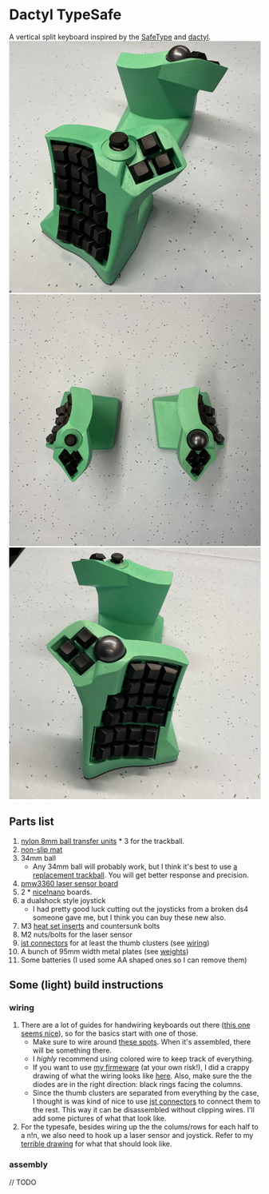 # Dactyl TypeSafe
A vertical split keyboard inspired by the [SafeType](https://www.amazon.com/SafeType-Keyboard-Black-Color-V902/dp/B0049PFYWQ) and [dactyl](https://github.com/adereth/dactyl-keyboard).
![left](things/4x6-wireless/left.jpg)
![both](things/4x6-wireless/top.jpg)
![right](things/4x6-wireless/right.jpg)

## Parts list
1. [nylon 8mm ball transfer units](https://www.aliexpress.com/item/32839736943.html) * 3 for the trackball.
1. [non-slip mat](https://www.amazon.com/ROOS-Self-Stick-Anti-Skid-Furniture-Protectors/dp/B01K7JFXAA)
1. 34mm ball
    - Any 34mm ball will probably work, but I think it's best to use [a replacement trackball](https://www.aliexpress.com/item/4000351102541.html). You will get better response and precision.
1. [pmw3360 laser sensor board](https://www.tindie.com/products/jkicklighter/pmw3360-motion-sensor/)
1. 2 * [nice!nano](https://nicekeyboards.com/nice-nano/) boards.
1. a dualshock style joystick
    - I had pretty good luck cutting out the joysticks from a broken ds4 someone gave me, but I think you can buy these new also.
1. M3 [heat set inserts](https://www.aliexpress.com/item/2255800878462496.html) and countersunk bolts
1. M2 nuts/bolts for the laser sensor
1. [jst connectors](https://www.aliexpress.com/item/2255800221261384.html) for at least the thumb clusters (see [wiring](things/4x6-wireless/wiring.jpg))
1. A bunch of 95mm width metal plates (see [weights](things/4x6-wireless/weights.jpg))
1. Some batteries (I used some AA shaped ones so I can remove them)

## Some (light) build instructions
### wiring
1. There are a lot of guides for handwiring keyboards out there ([this one seems nice](https://www.crackedthecode.co/a-complete-guide-to-building-a-hand-wired-keyboard/#hand-wiring-your-keyboard)), so for the basics start with one of those.
    - Make sure to wire around [these spots](avoid_it.png). When it's assembled, there will be something there. 
    - I *highly* recommend using colored wire to keep track of everything.
    - If you want to use [my firmeware](https://github.com/tewtham/dactyl-typesafe-firmware) (at your own risk!), I did a crappy drawing of what the wiring looks like [here](https://github.com/tewtham/dactyl-typesafe-firmware/blob/main/wiring.png). Also, make sure the the diodes are in the right direction: black rings facing the columns.
    - Since the thumb clusters are separated from everything by the case, I thought is was kind of nice to use [jst connectors](https://www.aliexpress.com/item/2255800221261384.html) to connect them to the rest. This way it can be disassembled without clipping wires. I'll add some pictures of what that look like.
1. For the typesafe, besides wiring up the the colums/rows for each half to a n!n, we also need to hook up a laser sensor and joystick. Refer to my [terrible drawing](https://github.com/tewtham/dactyl-typesafe-firmware/blob/main/wiring.png) for what that should look like.
### assembly
// TODO
